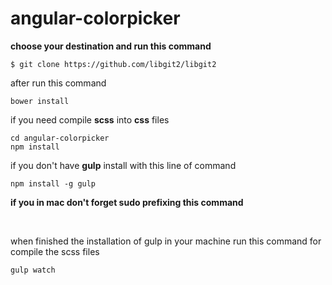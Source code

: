 # angular-colorpicker

**choose your destination and run this command**
```
$ git clone https://github.com/libgit2/libgit2
```

after run this command
```
bower install
```


if you need compile **scss** into **css** files

```
cd angular-colorpicker
npm install
```

if you don't have **gulp** install with this line of command
```
npm install -g gulp
```
**if you in mac don't forget sudo prefixing this command**

&nbsp;
&nbsp;
&nbsp;

when finished the installation of gulp in your machine run this command for compile the scss files
```
gulp watch
```
